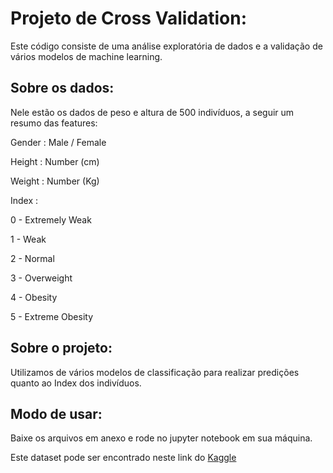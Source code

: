 # Projeto de Cross Validation:

Este código consiste de uma análise exploratória de dados e a validação de vários modelos de machine learning.

## Sobre os dados:

Nele estão os dados de peso e altura de 500 indivíduos, a seguir um resumo das features:

Gender : Male / Female

Height : Number (cm)

Weight : Number (Kg)

Index :

0 - Extremely Weak

1 - Weak

2 - Normal

3 - Overweight

4 - Obesity

5 - Extreme Obesity

## Sobre o projeto:

Utilizamos de vários modelos de classificação para realizar predições quanto ao Index dos indivíduos.

## Modo de usar:

Baixe os arquivos em anexo e rode no jupyter notebook em sua máquina.

Este dataset pode ser encontrado neste link do [Kaggle](https://www.kaggle.com/yersever/500-person-gender-height-weight-bodymassindex) 
